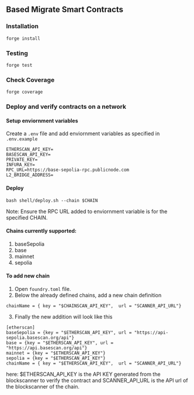 ## Based Migrate Smart Contracts

### Installation
```
forge install
```

### Testing

```
forge test
```

### Check Coverage
```
forge coverage
```

### Deploy and verify contracts on a network

#### Setup enviornment variables
Create a `.env` file and add enviornment variables as specified in `.env.example`
```
ETHERSCAN_API_KEY=
BASESCAN_API_KEY=
PRIVATE_KEY=
INFURA_KEY=
RPC_URL=https://base-sepolia-rpc.publicnode.com
L2_BRIDGE_ADDRESS=
```

#### Deploy
```
bash shell/deploy.sh --chain $CHAIN
```

Note: Ensure the RPC URL added to enviornment variable is for the specified CHAIN.

#### Chains currently supported:
1. baseSepolia
2. base
3. mainnet
4. sepolia

#### To add new chain
1. Open `foundry.toml` file.
2. Below the already defined chains, add a new chain definition
```
chainName = { key = "$CHAINSCAN_API_KEY",  url = "SCANNER_API_URL"}
```
3. Finally the new addition will look like this
```
[etherscan]
baseSepolia = {key = "$ETHERSCAN_API_KEY", url = "https://api-sepolia.basescan.org/api"}
base = {key = "$ETHERSCAN_API_KEY", url = "https://api.basescan.org/api"}
mainnet = {key = "$ETHERSCAN_API_KEY"}
sepolia = {key = "$ETHERSCAN_API_KEY"}
chainName = { key = "$ETHERSCAN_API_KEY",  url = "SCANNER_API_URL"}
```

here: $ETHERSCAN_API_KEY is the API KEY generated from the blockscanner to verify the contract and SCANNER_API_URL is the API url of the blockscanner of the chain.
